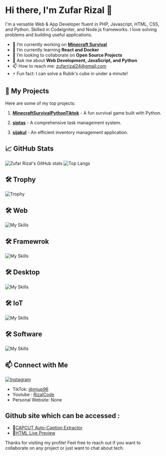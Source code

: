 # Hi there, I'm Zufar Rizal 👋

I'm a versatile Web & App Developer fluent in PHP, Javascript, HTML, CSS, and Python. Skilled in Codeigniter, and Node.js frameworks. I love solving problems and building useful applications.

- 🔭 I’m currently working on **[Minecraft Survival](https://github.com/zufarrizal/MinecraftSurvivalPythonTiktok)**
- 🌱 I’m currently learning **React and Docker**
- 👯 I’m looking to collaborate on **Open Source Projects**
- 💬 Ask me about **Web Development, JavaScript, and Python**
- 📫 How to reach me: [zufarrizal24@gmail.com](mailto:zufarrizal24@gmail.com)
- ⚡ Fun fact: I can solve a Rubik's cube in under a minute!

## 🚀 My Projects

Here are some of my top projects:

1. **[MinecraftSurvivalPythonTiktok](https://github.com/zufarrizal/MinecraftSurvivalPythonTiktok)** - A fun survival game built with Python.

2. **[siptas](https://github.com/zufarrizal/siptas)** - A comprehensive task management system.

3. **[sijakul](https://github.com/zufarrizal/sijakul)** - An efficient inventory management application.

## 📈 GitHub Stats

![Zufar Rizal's GitHub stats](https://github-readme-stats.vercel.app/api?username=zufarrizal&show_icons=true&theme=radical)
![Top Langs](https://github-readme-stats.vercel.app/api/top-langs/?username=zufarrizal&layout=compact&theme=radical)

## 🛠️ Trophy
![Trophy](https://github-profile-trophy.vercel.app/?username=zufarrizal)

## 🛠️ Web

![My Skills](https://skillicons.dev/icons?i=html,css,php,js,bootstrap,nodejs,jquery)

## 🛠️ Framewrok

![My Skills](https://skillicons.dev/icons?i=laravel)

## 🛠️ Desktop

![My Skills](https://skillicons.dev/icons?i=py,cpp,cs)

## 🛠️ IoT

![My Skills](https://skillicons.dev/icons?i=arduino)

## 🛠️ Software

![My Skills](https://skillicons.dev/icons?i=vscode,windows,discord,ai,au,pr,git,github)


## 📫 Connect with Me

[![Instagram](https://skillicons.dev/icons?i=instagram)](https://www.instagram.com/zufarrizal/)
- TikTok: [@mjup96](https://www.tiktok.com/@mjup96)
- Youtube : [RizalCode](https://www.youtube.com/@RizalCode)
- Personal Website: None

## Github site which can be accessed :
- 🔗[CAPCUT Auto-Caption Extractor](https://zufarrizal.github.io/CapcutSRT/)
- 🔗[HTML Live Preview](https://zufarrizal.github.io/Live-Preview-HTML/)

Thanks for visiting my profile! Feel free to reach out if you want to collaborate on any project or just want to chat about tech.
